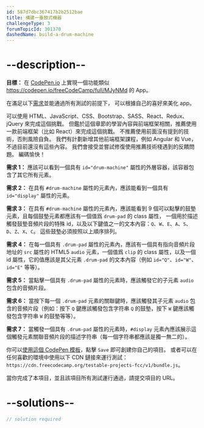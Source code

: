 ```yaml
---
id: 587d7dbc367417b2b2512bae
title: 構建一臺鼓式機器
challengeType: 3
forumTopicId: 301370
dashedName: build-a-drum-machine
---
```


# --description--

**目標：** 在 [CodePen.io](https://codepen.io) 上實現一個功能類似 <https://codepen.io/freeCodeCamp/full/MJyNMd> 的 App。

在滿足以下[需求](https://en.wikipedia.org/wiki/User_story)並能通過所有測試的前提下， 可以根據自己的喜好來美化 app。

可以使用 HTML、JavaScript、CSS、Bootstrap、SASS、React、Redux、jQuery 來完成這個挑戰。 但鑑於這個章節的學習內容與前端框架相關，推薦使用一款前端框架（比如 React）來完成這個挑戰。 不推薦使用前面沒有提到的技術，否則風險自負。 我們有計劃新增其他前端框架課程，例如 Angular 和 Vue，不過目前還沒有這些內容。 我們會接受並嘗試修復使用推薦技術棧遇到的反饋問題。 編碼愉快！

**需求 1：** 應該可以看到一個具有 `id="drum-machine"` 屬性的外層容器，該容器包含了其它所有元素。

**需求 2：** 在具有 `#drum-machine` 屬性的元素內，應該能看到一個具有 `id="display"` 屬性的元素。

**需求 3：** 在具有 `#drum-machine` 屬性的元素內，應該能看到 9 個可以點擊的鼓墊元素，且每個鼓墊元素都應該有一個值爲 `drum-pad` 的 class 屬性， 一個用於描述觸發鼓墊音頻片段的特殊 id，以及以下鍵值之一的文本內容：`Q`、`W`、`E`、`A`、`S`、`D`、`Z`、`X`、`C`。 這些鼓墊必須按照以上順序排列。

**需求 4：** 在每一個具有 `.drum-pad` 屬性的元素內，應該有一個具有指向音頻片段地址的 `src` 屬性的 HTML5 `audio` 元素，一個值爲 `clip` 的 class 屬性，以及一個 id 屬性，它的值應該是其父元素 `.drum-pad` 的文本內容（例如 `id="Q"`、`id="W"`、`id="E"` 等等）。

**需求 5：** 當點擊一個具有 `.drum-pad` 屬性的元素時，應該觸發它的子元素 `audio` 包含的音頻片段。

**需求 6：** 當按下每一個 `.drum-pad` 元素的關聯鍵時，應該觸發其子元素 `audio` 包含的音頻片段（例如：按下 `Q` 鍵應該觸發包含字符串 `Q` 的鼓墊，按下 `W` 鍵應該觸發包含字符串 `W` 的鼓墊等等）。

**需求 7：** 當觸發一個具有 `.drum-pad` 屬性的元素時，`#display` 元素內應該展示這個觸發元素關聯音頻片段的描述字符串（每一個字符串都應該是獨一無二的）。

你可以<a href='https://codepen.io/pen?template=MJjpwO' target='_blank' rel='nofollow'>使用這個 CodePen 模板</a>，點擊 `Save` 即可創建你自己的項目。 或者可以在任何喜歡的環境中使用以下 CDN 鏈接來運行測試：`https://cdn.freecodecamp.org/testable-projects-fcc/v1/bundle.js`。

當你完成了本項目，並且該項目所有測試運行通過，請提交項目的 URL。

# --solutions--

```js
// solution required
```
